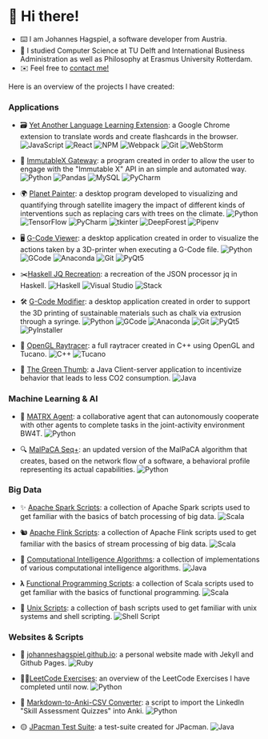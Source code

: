 # 👋  Hi there!

- ⌨️ I am Johannes Hagspiel, a software developer from Austria. 
- 📖 I studied Computer Science at TU Delft and International Business Administration as well as Philosophy at Erasmus University Rotterdam.
- ✉️ Feel free to [contact me!](https://johanneshagspiel.com/contact)

Here is an overview of the projects I have created:

### Applications
 - 🗃️ [Yet Another Language Learning Extension](https://github.com/johanneshagspiel/yet-another-language-learning-extension):  a Google Chrome extension to translate words and create flashcards in the browser. ![JavaScript](https://img.shields.io/badge/javascript-%23323330.svg?style=for-the-badge&logo=javascript&logoColor=%23F7DF1E) ![React](https://img.shields.io/badge/react-%2320232a.svg?style=for-the-badge&logo=react&logoColor=%2361DAFB) ![NPM](https://img.shields.io/badge/NPM-%23000000.svg?style=for-the-badge&logo=npm&logoColor=white) ![Webpack](https://img.shields.io/badge/webpack-%238DD6F9.svg?style=for-the-badge&logo=webpack&logoColor=black) 	![Git](https://img.shields.io/badge/git-%23F05033.svg?style=for-the-badge&logo=git&logoColor=white) ![WebStorm](https://img.shields.io/badge/webstorm-143?style=for-the-badge&logo=webstorm&logoColor=white&color=black)

 - 🛒 [ImmutableX Gateway](https://github.com/johanneshagspiel/immutablex-gateway): a program created in order to allow the user to engage with the "Immutable X" API in an simple and automated way. ![Python](https://img.shields.io/badge/python-3670A0?style=for-the-badge&logo=python&logoColor=ffdd54) ![Pandas](https://img.shields.io/badge/pandas-%23150458.svg?style=for-the-badge&logo=pandas&logoColor=white) ![MySQL](https://img.shields.io/badge/mysql-%2300f.svg?style=for-the-badge&logo=mysql&logoColor=white) ![PyCharm](https://img.shields.io/badge/pycharm-143?style=for-the-badge&logo=pycharm&logoColor=black&color=black&labelColor=green)

 - 🌍 [Planet Painter](https://github.com/johanneshagspiel/planet-painter): a desktop program developed to visualizing and quantifying through satellite imagery the impact of different kinds of interventions such as replacing cars with trees on the climate. ![Python](https://img.shields.io/badge/python-3670A0?style=for-the-badge&logo=python&logoColor=ffdd54) ![TensorFlow](https://img.shields.io/badge/TensorFlow-%23FF6F00.svg?style=for-the-badge&logo=TensorFlow&logoColor=white) ![PyCharm](https://img.shields.io/badge/pycharm-143?style=for-the-badge&logo=pycharm&logoColor=black&color=black&labelColor=green) ![tkinter](https://img.shields.io/badge/tkinter-143?style=for-the-badge&logo=tkinter&logoColor=white&color=violet) ![DeepForest](https://img.shields.io/badge/DeepForest-143?style=for-the-badge&logo=DeepForest&logoColor=green&color=green) ![Pipenv](https://img.shields.io/badge/Pipenv-143?style=for-the-badge&logo=Pipenv&logoColor=yello&color=yellow)

 - 🖥️ [G-Code Viewer](https://github.com/johanneshagspiel/gcode-viewer): a desktop application created in order to visualize the actions taken by a 3D-printer when executing a G-Code file. ![Python](https://img.shields.io/badge/python-3670A0?style=for-the-badge&logo=python&logoColor=ffdd54) ![GCode](https://img.shields.io/badge/GCode-143?style=for-the-badge&logo=GCode&logoColor=white&color=black) ![Anaconda](https://img.shields.io/badge/Anaconda-%2344A833.svg?style=for-the-badge&logo=anaconda&logoColor=white) ![Git](https://img.shields.io/badge/git-%23F05033.svg?style=for-the-badge&logo=git&logoColor=white) ![PyQt5](https://img.shields.io/badge/PyQt5-142?style=for-the-badge&logo=DeepForest&logoColor=yellow&color=yellow) 

 - ✂️[Haskell JQ Recreation](https://github.com/johanneshagspiel/haskell-jq-recreation): a recreation of the JSON processor jq in Haskell. ![Haskell](https://img.shields.io/badge/Haskell-5e5086?style=for-the-badge&logo=haskell&logoColor=white) ![Visual Studio](https://img.shields.io/badge/Visual%20Studio-5C2D91.svg?style=for-the-badge&logo=visual-studio&logoColor=white) ![Stack](https://img.shields.io/badge/Stack-5e5086?style=for-the-badge&logo=Stack&logoColor=white)

 - 🛠️ [G-Code Modifier](https://github.com/johanneshagspiel/gcode-modifier): a desktop application created in order to support the 3D printing of sustainable materials such as chalk via extrusion through a syringe. ![Python](https://img.shields.io/badge/python-3670A0?style=for-the-badge&logo=python&logoColor=ffdd54) ![GCode](https://img.shields.io/badge/GCode-143?style=for-the-badge&logo=GCode&logoColor=white&color=black) ![Anaconda](https://img.shields.io/badge/Anaconda-%2344A833.svg?style=for-the-badge&logo=anaconda&logoColor=white) ![Git](https://img.shields.io/badge/git-%23F05033.svg?style=for-the-badge&logo=git&logoColor=white) ![PyQt5](https://img.shields.io/badge/PyQt5-142?style=for-the-badge&logo=DeepForest&logoColor=yellow&color=yellow) ![PyInstaller](https://img.shields.io/badge/PyInstaller-3670A0?style=for-the-badge&logo=PyInstaller&logoColor=ffdd54)

 - 🦜 [OpenGL Raytracer](https://github.com/johanneshagspiel/opengl-raytracer): a full raytracer created in C++ using OpenGL and Tucano. ![C++](https://img.shields.io/badge/c++-%2300599C.svg?style=for-the-badge&logo=c%2B%2B&logoColor=white) ![Tucano](https://img.shields.io/badge/Tucano-3670A0?style=for-the-badge&logo=Tucano&logoColor=ffdd54)

 - 🍏 [The Green Thumb](https://github.com/johanneshagspiel/the-green-thumb): a Java Client-server application to incentivize behavior that leads to less CO2 consumption. ![Java](https://img.shields.io/badge/java-%23ED8B00.svg?style=for-the-badge&logo=java&logoColor=white)

### Machine Learning & AI

- 🤖 [MATRX Agent](https://github.com/johanneshagspiel/matrx-agent): a collaborative agent that can autonomously cooperate with other agents to complete tasks in the joint-activity environment BW4T. ![Python](https://img.shields.io/badge/python-3670A0?style=for-the-badge&logo=python&logoColor=ffdd54)

- 🔍 [MalPaCA Seq+](https://github.com/johanneshagspiel/malpaca-seq): an updated version of the MalPaCA algorithm that creates, based on the network flow of a software, a behavioral profile representing its actual capabilities. ![Python](https://img.shields.io/badge/python-3670A0?style=for-the-badge&logo=python&logoColor=ffdd54)

### Big Data

- ✨ [Apache Spark Scripts](https://github.com/johanneshagspiel/apache-spark-scripts): a collection of Apache Spark scripts used to get familiar with the basics of batch processing of big data. ![Scala](https://img.shields.io/badge/scala-%23DC322F.svg?style=for-the-badge&logo=scala&logoColor=white)

- 🐿️ [Apache Flink Scripts](https://github.com/johanneshagspiel/apache-flink-scripts): a collection of Apache Flink scripts used to get familiar with the basics of stream processing of big data. ![Scala](https://img.shields.io/badge/scala-%23DC322F.svg?style=for-the-badge&logo=scala&logoColor=white)

- 🧠 [Computational Intelligence Algorithms](https://github.com/johanneshagspiel/computational-intelligence-algorithms): a collection of implementations of various computational intelligence algorithms. ![Java](https://img.shields.io/badge/java-%23ED8B00.svg?style=for-the-badge&logo=java&logoColor=white)

- 𝛌 [Functional Programming Scripts](https://github.com/johanneshagspiel/functional-programming-scripts): a collection of Scala scripts used to get familiar with the basics of functional programming. ![Scala](https://img.shields.io/badge/scala-%23DC322F.svg?style=for-the-badge&logo=scala&logoColor=white)

- 📜 [Unix Scripts](https://github.com/johanneshagspiel/unix-scripts): a collection of bash scripts used to get familiar with unix systems and shell scripting. ![Shell Script](https://img.shields.io/badge/shell_script-%23121011.svg?style=for-the-badge&logo=gnu-bash&logoColor=white)

### Websites & Scripts

- 🔱 [johanneshagspiel.github.io](https://github.com/johanneshagspiel/johanneshagspiel.github.io): a personal website made with Jekyll and Github Pages. ![Ruby](https://img.shields.io/badge/ruby-%23CC342D.svg?style=for-the-badge&logo=ruby&logoColor=white)

- 🏋️‍♂️[LeetCode Exercises](https://github.com/johanneshagspiel/leetcode-exercises): an overview of the LeetCode Exercises I have completed until now. ![Python](https://img.shields.io/badge/python-3670A0?style=for-the-badge&logo=python&logoColor=ffdd54)

- 💱 [Markdown-to-Anki-CSV Converter](https://github.com/johanneshagspiel/markdown-to-anki-csv-converter): a script to import the LinkedIn "Skill Assessment Quizzes" into Anki. ![Python](https://img.shields.io/badge/python-3670A0?style=for-the-badge&logo=python&logoColor=ffdd54)

- 🟡 [JPacman Test Suite](https://github.com/johanneshagspiel/jpacman-test-suite): a test-suite created for JPacman. ![Java](https://img.shields.io/badge/java-%23ED8B00.svg?style=for-the-badge&logo=java&logoColor=white)
